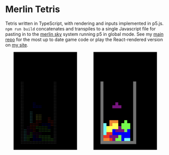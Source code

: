 # Merlin Tetris

Tetris written in TypeScript, with rendering and inputs implemented in p5.js. `npm run build` concatenates and transpiles to a single Javascript file for pasting in to the [merlin sky](https://merlins.place/sky/) system running p5 in global mode. See my [main repo](https://github.com/fractal-bootcamp/briansmiley.Tetris) for the most up to date game code or play the React-rendered version on [my site](https://tetris.binarysmile.com).

<div style="display: flex; flex-direction: row; justify-content: space-around;">
    <img src="./assets/tetrisPixels.png" width="200" alt="Pixel-spaced preview of Tetris">
    <img src="./assets/tetrisSolid.png" width="200" alt="Solid-block preview of Tetris">
</div>
